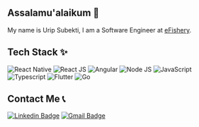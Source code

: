 ## Assalamu'alaikum 🙏
My name is Urip Subekti, I am a Software Engineer at [eFishery](https://efishery.com/). 


## Tech Stack ✨
![React Native](https://img.shields.io/badge/React_Native-20232A?style=for-the-badge&logo=react&logoColor=61DAFB)
![React JS](https://img.shields.io/badge/React-20232A?style=for-the-badge&logo=react&logoColor=61DAFB)
![Angular](https://img.shields.io/badge/Angular-DD0031?style=for-the-badge&logo=angular&logoColor=white)
![Node JS](https://img.shields.io/badge/Node.js-43853D?style=for-the-badge&logo=node.js&logoColor=white)
![JavaScript](https://img.shields.io/badge/JavaScript-F7DF1E?style=for-the-badge&logo=javascript&logoColor=black) 
![Typescript](https://img.shields.io/badge/TypeScript-007ACC?style=for-the-badge&logo=typescript&logoColor=white)
![Flutter](https://img.shields.io/badge/Flutter-02569B?style=for-the-badge&logo=flutter&logoColor=white)
![Go](https://img.shields.io/badge/Go-00ADD8?logo=Go&logoColor=white&style=for-the-badge)

## Contact Me 📞
[![Linkedin Badge](https://img.shields.io/badge/-Urip%20Subekti-blue?style=flat-square&logo=Linkedin&logoColor=white&link=https://www.linkedin.com/in/imanuel-urip-subekti/)](https://www.linkedin.com/in/imanuel-urip-subekti/)
[![Gmail Badge](https://img.shields.io/badge/-urip.subekti13@gmail.com-c14438?style=flat-square&logo=Gmail&logoColor=white&link=mailto:urip.subekti13@gmail.com)](mailto:urip.subekti13@gmail.com)

<!--
## GitHub Stats 📈
![GitHub Stats](https://github-readme-stats.vercel.app/api?username=subekti404dev&show_icons=true&theme=dracula)

-->
